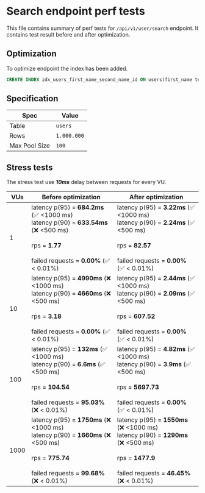 # Search endpoint perf tests

This file contains summary of perf tests for `/api/v1/user/search` endpoint. It contains test result before and after optimization.

## Optimization 
To optimize endpoint the index has been added.
```sql
CREATE INDEX idx_users_first_name_second_name_id ON users(first_name text_pattern_ops, second_name text_pattern_ops, id);
```

## Specification

| Spec          | Value            |
| ------------- | ---------------- |
| Table         | `users`          |
| Rows          | `1.000.000`      |
| Max Pool Size | `100`            |

## Stress tests
The stress test use ***10ms*** delay between requests for every VU.

| VUs  | Before optimization                                                                                                                                       | After optimization                                                                                                                                        |
| ---- | --------------------------------------------------------------------------------------------------------------------------------------------------------- | --------------------------------------------------------------------------------------------------------------------------------------------------------- |
| 1    | latency p(95) = **684.2ms** (✅ <1000 ms)<br>latency p(90) = **633.54ms** (❌ <500 ms)<br><br>rps = **1.77**<br><br>failed requests = **0.00%** (✅ < 0.01%) | latency p(95) = **3.22ms** (✅ <1000 ms)<br>latency p(90) = **2.24ms** (✅ <500 ms)<br><br>rps = **82.57**<br><br>failed requests = **0.00%** (✅ < 0.01%)   |
| 10   | latency p(95) = **4990ms** (❌ <1000 ms)<br>latency p(90) = **4660ms** (❌ <500 ms)<br><br>rps = **3.18**<br><br>failed requests = **0.00%** (✅ < 0.01%)    | latency p(95) = **2.44ms** (✅ <1000 ms)<br>latency p(90) = **2.09ms** (✅ <500 ms)<br><br>rps = **607.52**<br><br>failed requests = **0.00%** (✅ < 0.01%)  |
| 100  | latency p(95) = **132ms** (✅ <1000 ms)<br>latency p(90) = **6.6ms** (✅ <500 ms)<br><br>rps = **104.54**<br><br>failed requests = **95.03%** (❌ < 0.01%)   | latency p(95) = **4.82ms** (✅ <1000 ms)<br>latency p(90) = **3.9ms** (✅ <500 ms)<br><br>rps = **5697.73**<br><br>failed requests = **0.00%** (✅ < 0.01%)  |
| 1000 | latency p(95) = **1750ms** (❌ <1000 ms)<br>latency p(90) = **1660ms** (❌ <500 ms)<br><br>rps = **775.74**<br><br>failed requests = **99.68%** (❌ < 0.01%) | latency p(95) = **1550ms** (❌ <1000 ms)<br>latency p(90) = **1290ms** (❌ <500 ms)<br><br>rps = **1477.9**<br><br>failed requests = **46.45%** (❌ < 0.01%) |
